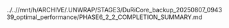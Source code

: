 ../..//mnt/h/ARCHIVE/.UNWRAP/STAGE3/DuRiCore_backup_20250807_094339_optimal_performance/PHASE6_2_2_COMPLETION_SUMMARY.md